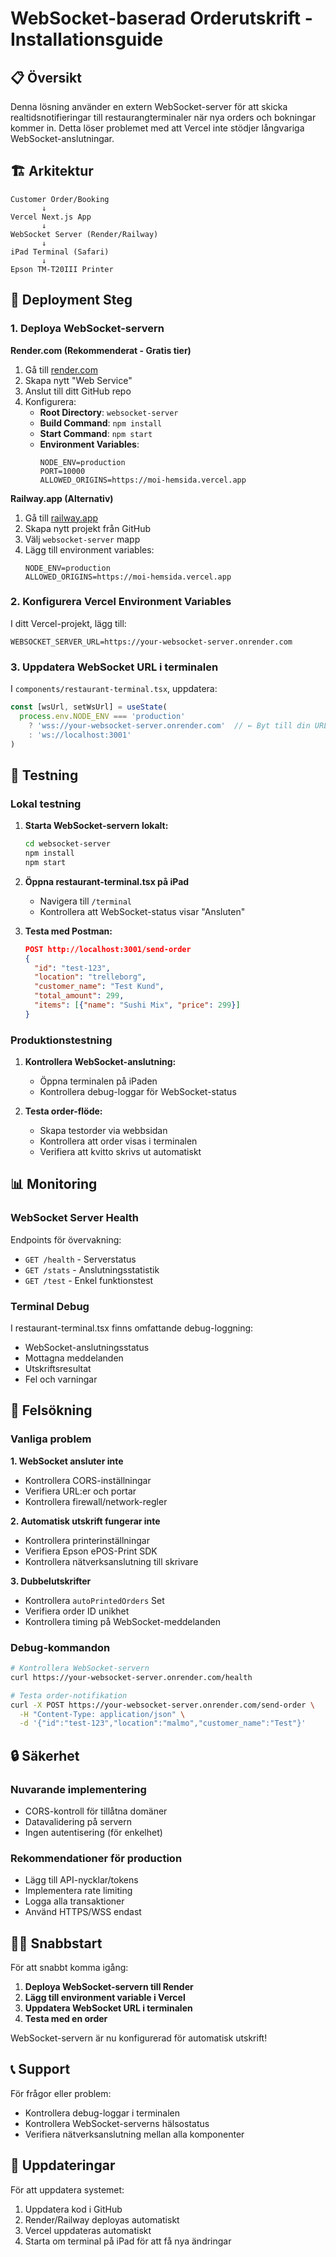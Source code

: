 # WebSocket-baserad Orderutskrift - Installationsguide

## 📋 Översikt

Denna lösning använder en extern WebSocket-server för att skicka realtidsnotifieringar till restaurangterminaler när nya orders och bokningar kommer in. Detta löser problemet med att Vercel inte stödjer långvariga WebSocket-anslutningar.

## 🏗️ Arkitektur

```
Customer Order/Booking
       ↓
Vercel Next.js App
       ↓
WebSocket Server (Render/Railway)
       ↓
iPad Terminal (Safari)
       ↓
Epson TM-T20III Printer
```

## 🚀 Deployment Steg

### 1. Deploya WebSocket-servern

**Render.com (Rekommenderat - Gratis tier)**

1. Gå till [render.com](https://render.com)
2. Skapa nytt "Web Service"
3. Anslut till ditt GitHub repo
4. Konfigurera:
   - **Root Directory**: `websocket-server`
   - **Build Command**: `npm install`
   - **Start Command**: `npm start`
   - **Environment Variables**:
     ```
     NODE_ENV=production
     PORT=10000
     ALLOWED_ORIGINS=https://moi-hemsida.vercel.app
     ```

**Railway.app (Alternativ)**

1. Gå till [railway.app](https://railway.app)
2. Skapa nytt projekt från GitHub
3. Välj `websocket-server` mapp
4. Lägg till environment variables:
   ```
   NODE_ENV=production
   ALLOWED_ORIGINS=https://moi-hemsida.vercel.app
   ```

### 2. Konfigurera Vercel Environment Variables

I ditt Vercel-projekt, lägg till:

```
WEBSOCKET_SERVER_URL=https://your-websocket-server.onrender.com
```

### 3. Uppdatera WebSocket URL i terminalen

I `components/restaurant-terminal.tsx`, uppdatera:

```typescript
const [wsUrl, setWsUrl] = useState(
  process.env.NODE_ENV === 'production' 
    ? 'wss://your-websocket-server.onrender.com'  // ← Byt till din URL
    : 'ws://localhost:3001'
)
```

## 🧪 Testning

### Lokal testning

1. **Starta WebSocket-servern lokalt:**
   ```bash
   cd websocket-server
   npm install
   npm start
   ```

2. **Öppna restaurant-terminal.tsx på iPad**
   - Navigera till `/terminal`
   - Kontrollera att WebSocket-status visar "Ansluten"

3. **Testa med Postman:**
   ```json
   POST http://localhost:3001/send-order
   {
     "id": "test-123",
     "location": "trelleborg",
     "customer_name": "Test Kund",
     "total_amount": 299,
     "items": [{"name": "Sushi Mix", "price": 299}]
   }
   ```

### Produktionstestning

1. **Kontrollera WebSocket-anslutning:**
   - Öppna terminalen på iPaden
   - Kontrollera debug-loggar för WebSocket-status

2. **Testa order-flöde:**
   - Skapa testorder via webbsidan
   - Kontrollera att order visas i terminalen
   - Verifiera att kvitto skrivs ut automatiskt

## 📊 Monitoring

### WebSocket Server Health

Endpoints för övervakning:
- `GET /health` - Serverstatus
- `GET /stats` - Anslutningsstatistik
- `GET /test` - Enkel funktionstest

### Terminal Debug

I restaurant-terminal.tsx finns omfattande debug-loggning:
- WebSocket-anslutningsstatus
- Mottagna meddelanden
- Utskriftsresultat
- Fel och varningar

## 🔧 Felsökning

### Vanliga problem

**1. WebSocket ansluter inte**
- Kontrollera CORS-inställningar
- Verifiera URL:er och portar
- Kontrollera firewall/network-regler

**2. Automatisk utskrift fungerar inte**
- Kontrollera printerinställningar
- Verifiera Epson ePOS-Print SDK
- Kontrollera nätverksanslutning till skrivare

**3. Dubbelutskrifter**
- Kontrollera `autoPrintedOrders` Set
- Verifiera order ID unikhet
- Kontrollera timing på WebSocket-meddelanden

### Debug-kommandon

```bash
# Kontrollera WebSocket-servern
curl https://your-websocket-server.onrender.com/health

# Testa order-notifikation
curl -X POST https://your-websocket-server.onrender.com/send-order \
  -H "Content-Type: application/json" \
  -d '{"id":"test-123","location":"malmo","customer_name":"Test"}'
```

## 🔒 Säkerhet

### Nuvarande implementering
- CORS-kontroll för tillåtna domäner
- Datavalidering på servern
- Ingen autentisering (för enkelhet)

### Rekommendationer för production
- Lägg till API-nycklar/tokens
- Implementera rate limiting
- Logga alla transaktioner
- Använd HTTPS/WSS endast

## 🏃‍♂️ Snabbstart

För att snabbt komma igång:

1. **Deploya WebSocket-servern till Render**
2. **Lägg till environment variable i Vercel**
3. **Uppdatera WebSocket URL i terminalen**
4. **Testa med en order**

WebSocket-servern är nu konfigurerad för automatisk utskrift!

## 📞 Support

För frågor eller problem:
- Kontrollera debug-loggar i terminalen
- Kontrollera WebSocket-serverns hälsostatus
- Verifiera nätverksanslutning mellan alla komponenter

## 🔄 Uppdateringar

För att uppdatera systemet:
1. Uppdatera kod i GitHub
2. Render/Railway deployas automatiskt
3. Vercel uppdateras automatiskt
4. Starta om terminal på iPad för att få nya ändringar 
